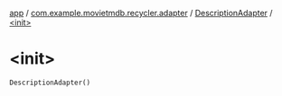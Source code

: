 [app](../../index.md) / [com.example.movietmdb.recycler.adapter](../index.md) / [DescriptionAdapter](index.md) / [&lt;init&gt;](./-init-.md)

# &lt;init&gt;

`DescriptionAdapter()`